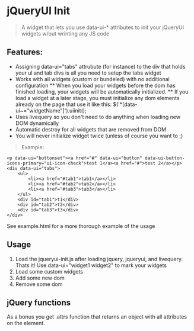 jQueryUI Init
==================
> A widget that lets you use data-ui-* attributes to init your jQueryUI widgets w/out wrinting any JS code

Features:
---------
* Assigning data-ui="tabs" attrubute (for instance) to the div that holds your ul and tab divs is all you need to setup the tabs widget
* Works with all widgets (custom or bundeled) with no additional configuration
** When you load your widgets before the dom has finished loading, your widgets will be automatically initialized.
** If you load a widget at a later stage, you must initialize any dom elements already on the page that use it like this: $('*[data-ui~="widgetName"]').uiinit(); 
* Uses livequery so you don't need to do anything when loading new DOM dynamically
* Automatic destroy for all widgets that are removed from DOM
* You will never initialize widget twice (unless of course you want to ;)

> Example: 

	<p data-ui="buttonset"><a href="#" data-ui="button" data-ui-button-icons-primary="ui-icon-check">test 1</a><a href="#">test 2</a></p>
	<div data-ui="tabs">
		<ul>
			<li><a href="#tab1">tab1</a></li>
			<li><a href="#tab2">tab2</a></li>
			<li><a href="#tab3">tab3</a></li>
		</ul>
		<div id="tab1">t1</div>
		<div id="tab2">t2</div>
		<div id="tab3">t3</div>
	</div>

See example.html for a more thorough example of the usage

Usage
-----
1. Load the jqueryui-init.js after loading jquery, jqueryui, and livequery. Thats it! Use data-ui="widget1 widget2" to mark your widgets
2. Load some custom widgets
3. Add some new dom
4. Remove some dom

jQuery functions
----------------
As a bonus you get .attrs function that returns an object with all attributes on the element.